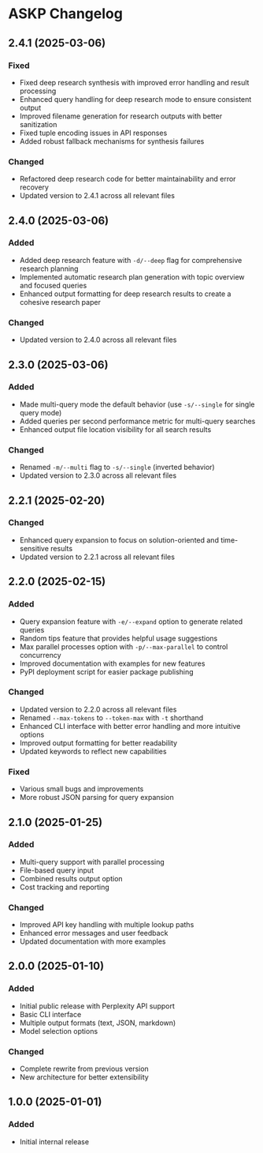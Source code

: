 # ASKP Changelog

## 2.4.1 (2025-03-06)

### Fixed
- Fixed deep research synthesis with improved error handling and result processing
- Enhanced query handling for deep research mode to ensure consistent output
- Improved filename generation for research outputs with better sanitization
- Fixed tuple encoding issues in API responses
- Added robust fallback mechanisms for synthesis failures

### Changed
- Refactored deep research code for better maintainability and error recovery
- Updated version to 2.4.1 across all relevant files

## 2.4.0 (2025-03-06)

### Added
- Added deep research feature with `-d/--deep` flag for comprehensive research planning
- Implemented automatic research plan generation with topic overview and focused queries
- Enhanced output formatting for deep research results to create a cohesive research paper

### Changed
- Updated version to 2.4.0 across all relevant files

## 2.3.0 (2025-03-06)

### Added
- Made multi-query mode the default behavior (use `-s/--single` for single query mode)
- Added queries per second performance metric for multi-query searches
- Enhanced output file location visibility for all search results

### Changed
- Renamed `-m/--multi` flag to `-s/--single` (inverted behavior)
- Updated version to 2.3.0 across all relevant files

## 2.2.1 (2025-02-20)

### Changed
- Enhanced query expansion to focus on solution-oriented and time-sensitive results
- Updated version to 2.2.1 across all relevant files

## 2.2.0 (2025-02-15)

### Added
- Query expansion feature with `-e/--expand` option to generate related queries
- Random tips feature that provides helpful usage suggestions
- Max parallel processes option with `-p/--max-parallel` to control concurrency
- Improved documentation with examples for new features
- PyPI deployment script for easier package publishing

### Changed
- Updated version to 2.2.0 across all relevant files
- Renamed `--max-tokens` to `--token-max` with `-t` shorthand
- Enhanced CLI interface with better error handling and more intuitive options
- Improved output formatting for better readability
- Updated keywords to reflect new capabilities

### Fixed
- Various small bugs and improvements
- More robust JSON parsing for query expansion

## 2.1.0 (2025-01-25)

### Added
- Multi-query support with parallel processing
- File-based query input
- Combined results output option
- Cost tracking and reporting

### Changed
- Improved API key handling with multiple lookup paths
- Enhanced error messages and user feedback
- Updated documentation with more examples

## 2.0.0 (2025-01-10)

### Added
- Initial public release with Perplexity API support
- Basic CLI interface
- Multiple output formats (text, JSON, markdown)
- Model selection options

### Changed
- Complete rewrite from previous version
- New architecture for better extensibility

## 1.0.0 (2025-01-01)

### Added
- Initial internal release

